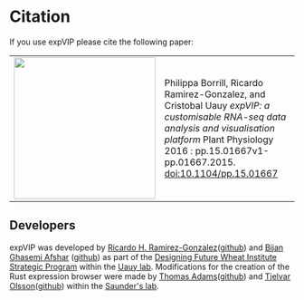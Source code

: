 # Citation
If you use expVIP please cite the following paper:

<table>
     <tr>
        <td><img src="./images/0416PPCover.png" width="250px"></td>
        <td>Philippa Borrill, Ricardo Ramirez-Gonzalez, and Cristobal Uauy <i>expVIP: a customisable RNA-seq data analysis and visualisation platform</i> Plant Physiology 2016 : pp.15.01667v1-pp.01667.2015. <a href="http://dx.doi.org/10.1104/pp.15.01667">
doi:10.1104/pp.15.01667 </a></td>
</table>

## Developers

expVIP was developed by [Ricardo H. Ramirez-Gonzalez](https://www.jic.ac.uk/people/dr-ricardo-h-ramirez-gonzalez/)([github](https://github.com/homonecloco)) and [Bijan Ghasemi Afshar](https://www.jic.ac.uk/people/bijan-ghasemi-afshar/) ([github](https://github.com/Bijan-Ghasemi-Afshar)) as part of the [Designing Future Wheat Institute Strategic Program](https://www.jic.ac.uk/research-impact/designing-future-wheat/) within the [Uauy lab](https://www.jic.ac.uk/people/cristobal-uauy/).
Modifications for the creation of the Rust expression browser were made by [Thomas Adams](https://www.jic.ac.uk/people/thomas-adams/)([github](https://github.com/TMAdams)) and [Tjelvar Olsson](https://www.jic.ac.uk/people/dr-tjelvar-olsson/)([github](https://github.com/tjelvar-olsson)) within the [Saunder's lab](https://www.jic.ac.uk/people/diane-saunders/).
